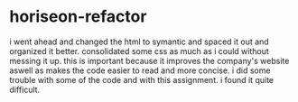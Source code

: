 # horiseon-refactor
i went ahead and changed the html to symantic and spaced it out and organized it better. consolidated some css as much as i could without messing it up. this is important because it improves the company's website aswell as makes the code easier to read and more concise. i did some trouble with some of the code and with this assignment. i found it quite difficult. 
